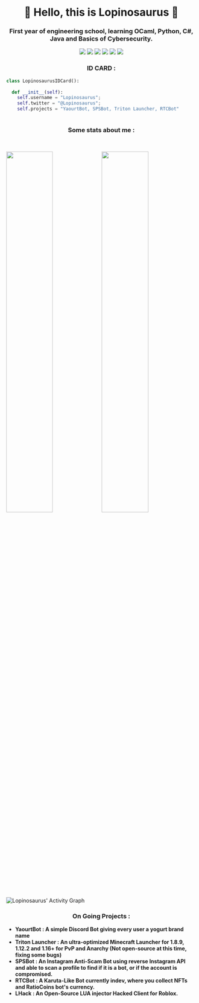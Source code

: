 <h1 align="center">
  <b>👋 Hello, this is Lopinosaurus 👋</b>
</h1>

<h3 align="center">
 <b> First year of engineering school, learning OCaml, Python, C#, Java and Basics of Cybersecurity. </b>
</h3>

<p>
<div align="center">
  <img src="https://img.shields.io/badge/c%23-%23239120.svg?style=for-the-badge&logo=c-sharp&logoColor=white">
  <img src="https://img.shields.io/badge/lua-%232C2D72.svg?style=for-the-badge&logo=lua&logoColor=white">
  <img src="https://img.shields.io/badge/python-3670A0?style=for-the-badge&logo=python&logoColor=ffdd54">
  <img src="https://img.shields.io/badge/Java-ED8B00?style=for-the-badge&logo=java&logoColor=white">
  <img src="https://img.shields.io/badge/Kali-268BEE?style=for-the-badge&logo=kalilinux&logoColor=white">
  <img src="https://dcbadge.vercel.app/api/shield/429991199865307138" />
</div>
</p>

<h3 align="center">
<b> ID CARD : </b>
</h3>

```python
class LopinosaurusIDCard():
    
  def __init__(self):
    self.username = "Lopinosaurus";
    self.twitter = "@Lopinosaurus";
    self.projects = "YaourtBot, SPSBot, Triton Launcher, RTCBot"
  
```
<h3 align="center">
<b> Some stats about me : </b>
</h3>

<br/>
<p align="left">
    <img width="49.5%" src="https://github-readme-stats.vercel.app/api?username=Lopinosaurus&show_icons=true&theme=ayu-mirage&hide_border=true" />
    <img width="49.5%" src="https://github-readme-streak-stats.herokuapp.com/?user=Lopinosaurus&theme=ayu-mirage&hide_border=true" />
  </a>
</p>
<br>


![Lopinosaurus' Activity Graph](https://activity-graph.herokuapp.com/graph?username=Lopinosaurus&custom_title=Lopinosaurus'%20Contribution%20Graph&theme=dark&bg_color=282828&hide_border=true&line=d1a01f&point=c58545)

<h3 align="center">
<b> On Going Projects : </b>
</h3>



- **YaourtBot : A simple Discord Bot giving every user a yogurt brand name**
- **Triton Launcher : An ultra-optimized Minecraft Launcher for 1.8.9, 1.12.2 and 1.16+ for PvP and Anarchy (Not open-source at this time, fixing some bugs)**
- **SPSBot : An Instagram Anti-Scam Bot using reverse Instagram API and able to scan a profile to find if it is a bot, or if the account is compromised.**
- **RTCBot : A Karuta-Like Bot currently indev, where you collect NFTs and RatioCoins bot's currency.**
- **LHack : An Open-Source LUA injector Hacked Client for Roblox.**

